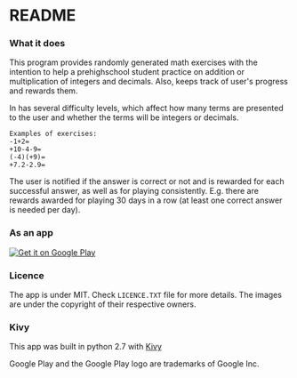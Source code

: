 # README #

### What it does ### 

This program provides randomly generated math exercises with the 
intention to help a prehighschool student practice on addition 
or multiplication of integers and decimals. Also, keeps track of user's 
progress and rewards them.

In has several difficulty levels, which affect how many terms are 
presented to the user and whether the terms will be integers or decimals. 


	Examples of exercises: 
	-1+2=
	+10-4-9=
	(-4)(+9)= 
	+7.2-2.9=
	
The user is notified if the answer is correct 
or not and is rewarded for each successful answer, 
as well as for playing consistently. E.g. there are 
rewards awarded for playing 30 days in a row (at least one correct answer 
is needed per day). 


### As an app ###

<a href='https://play.google.com/store/apps/details?id=com.gmail.germanshepherdaresocute.minustimesminus&pcampaignid=MKT-Other-global-all-co-prtnr-py-PartBadge-Mar2515-1'><img alt='Get it on Google Play' src='https://play.google.com/intl/en_us/badges/images/generic/en_badge_web_generic.png'/></a>
 

### Licence ###
The app is under MIT. Check `LICENCE.TXT` file for more details.
The images are under the copyright of their respective owners.

### Kivy ###

This app was built in python 2.7 with [Kivy](https://kivy.org/#home)


Google Play and the Google Play logo are trademarks of Google Inc.
